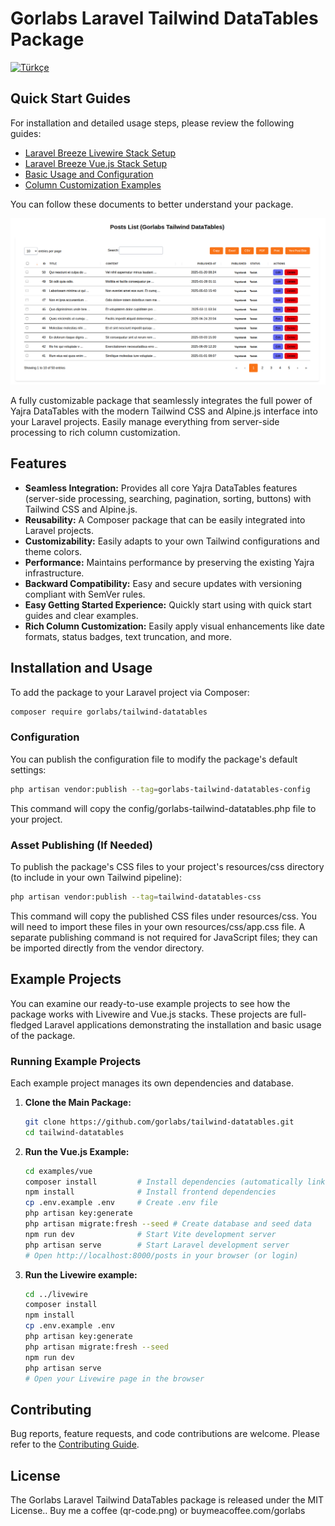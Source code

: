 # Gorlabs Laravel Tailwind DataTables Package

[![Türkçe](https://img.shields.io/badge/Dil-Türkçe-red.svg)](docs/tr/giris.md)

## Quick Start Guides

For installation and detailed usage steps, please review the following guides:

* [Laravel Breeze Livewire Stack Setup](docs/en/setup-livewire.md)
* [Laravel Breeze Vue.js Stack Setup](docs/en/setup-vue.md)
* [Basic Usage and Configuration](docs/en/basic-usage.md)
* [Column Customization Examples](docs/en/column-customization.md)

You can follow these documents to better understand your package.

![Package View Image](paket-durumu.png)

A fully customizable package that seamlessly integrates the full power of Yajra DataTables with the modern Tailwind CSS and Alpine.js interface into your Laravel projects. Easily manage everything from server-side processing to rich column customization.


## Features

* **Seamless Integration:** Provides all core Yajra DataTables features (server-side processing, searching, pagination, sorting, buttons) with Tailwind CSS and Alpine.js.
* **Reusability:** A Composer package that can be easily integrated into Laravel projects.
* **Customizability:** Easily adapts to your own Tailwind configurations and theme colors.
* **Performance:** Maintains performance by preserving the existing Yajra infrastructure.
* **Backward Compatibility:** Easy and secure updates with versioning compliant with SemVer rules.
* **Easy Getting Started Experience:** Quickly start using with quick start guides and clear examples.
* **Rich Column Customization:** Easily apply visual enhancements like date formats, status badges, text truncation, and more.

## Installation and Usage

To add the package to your Laravel project via Composer:

```bash
composer require gorlabs/tailwind-datatables
```

### Configuration

You can publish the configuration file to modify the package's default settings:

```bash
php artisan vendor:publish --tag=gorlabs-tailwind-datatables-config
```

This command will copy the config/gorlabs-tailwind-datatables.php file to your project.

### Asset Publishing (If Needed)

To publish the package's CSS files to your project's resources/css directory (to include in your own Tailwind pipeline):

```bash
php artisan vendor:publish --tag=tailwind-datatables-css
```
This command will copy the published CSS files under resources/css. You will need to import these files in your own resources/css/app.css file. A separate publishing command is not required for JavaScript files; they can be imported directly from the vendor directory.
## Example Projects
You can examine our ready-to-use example projects to see how the package works with Livewire and Vue.js stacks. These projects are full-fledged Laravel applications demonstrating the installation and basic usage of the package.
### Running Example Projects

Each example project manages its own dependencies and database. 

1.  **Clone the Main Package:**
    ```bash
    git clone https://github.com/gorlabs/tailwind-datatables.git
    cd tailwind-datatables
    ```
2.  **Run the Vue.js Example:**
    ```bash
    cd examples/vue
    composer install         # Install dependencies (automatically links main package)
    npm install              # Install frontend dependencies
    cp .env.example .env     # Create .env file
    php artisan key:generate
    php artisan migrate:fresh --seed # Create database and seed data
    npm run dev              # Start Vite development server
    php artisan serve        # Start Laravel development server
    # Open http://localhost:8000/posts in your browser (or login)
    ```
3.  **Run the Livewire example:**
    ```bash
    cd ../livewire
    composer install
    npm install
    cp .env.example .env
    php artisan key:generate
    php artisan migrate:fresh --seed
    npm run dev
    php artisan serve
    # Open your Livewire page in the browser
    ```

## Contributing

Bug reports, feature requests, and code contributions are welcome. Please refer to the [Contributing Guide](CONTRIBUTING.md).

## License

The Gorlabs Laravel Tailwind DataTables package is released under the MIT License..
Buy me a coffee (qr-code.png)  or buymeacoffee.com/gorlabs
